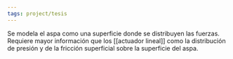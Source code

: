 ```yaml
---
tags: project/tesis
---
```

Se modela el aspa como una superficie donde se distribuyen las fuerzas.
Requiere mayor información que los [[actuador lineal]] como la distribución de presión y de la fricción superficial sobre la superficie del aspa.